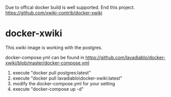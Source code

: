 Due to offical docker build is well supported. End this project.
https://github.com/xwiki-contrib/docker-xwiki





docker-xwiki
==============

This xwiki image is working with the postgres. 

docker-compose.yml can be found in https://github.com/lavadiablo/docker-xwiki/blob/master/docker-compose.yml

1. execute "docker pull postgres:latest"
2. execute "docker pull lavadiablo\docker-xwiki:latest"
3. modify the docker-compose.yml for your setting
4. execute "docker-compose up -d"


